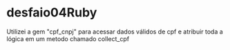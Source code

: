 # desfaio04Ruby

Utilizei a gem "cpf_cnpj" para acessar dados válidos de cpf
  e atribuir toda a lógica em um metodo chamado collect_cpf
